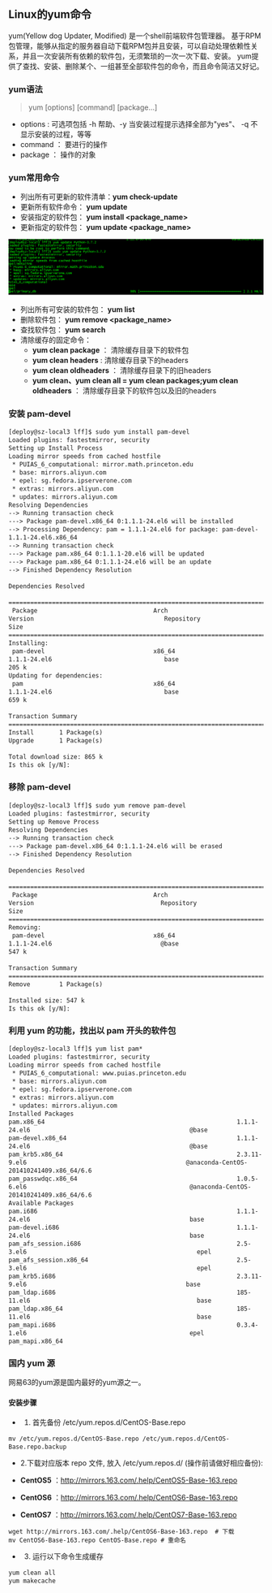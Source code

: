 ## Linux的yum命令

yum(Yellow dog Updater, Modified) 是一个shell前端软件包管理器。
基于RPM包管理，能够从指定的服务器自动下载RPM包并且安装，可以自动处理依赖性关系，并且一次安装所有依赖的软件包，无须繁琐的一次一次下载、安装。
yum提供了查找、安装、删除某个、一组甚至全部软件包的命令，而且命令简洁又好记。

### yum语法

>yum [options] [command] [package...]

- options : 可选项包括 -h 帮助、-y 当安装过程提示选择全部为"yes"、 -q 不显示安装的过程，等等
- command ： 要进行的操作
- package ： 操作的对象

### yum常用命令

- 列出所有可更新的软件清单：**yum check-update**
- 更新所有软件命令： **yum update**
- 安装指定的软件包： **yum install <package_name>**
- 更新指定的软件包： **yum update <package_name>**

![](img/yumupdate.png)

- 列出所有可安装的软件包： **yum list**
- 删除软件包： **yum remove <package_name>**
- 查找软件包： **yum search <keyword>**
- 清除缓存的固定命令：
    - **yum clean package** ： 清除缓存目录下的软件包
    - **yum clean headers** : 清除缓存目录下的headers
    - **yum clean oldheaders** ： 清除缓存目录下的旧headers
    - **yum clean、yum clean all = yum clean packages;yum clean oldheaders** ： 清除缓存目录下的软件包以及旧的headers

### 安装 pam-devel
```shell
[deploy@sz-local3 lff]$ sudo yum install pam-devel
Loaded plugins: fastestmirror, security
Setting up Install Process
Loading mirror speeds from cached hostfile
 * PUIAS_6_computational: mirror.math.princeton.edu
 * base: mirrors.aliyun.com
 * epel: sg.fedora.ipserverone.com
 * extras: mirrors.aliyun.com
 * updates: mirrors.aliyun.com
Resolving Dependencies
--> Running transaction check
---> Package pam-devel.x86_64 0:1.1.1-24.el6 will be installed
--> Processing Dependency: pam = 1.1.1-24.el6 for package: pam-devel-1.1.1-24.el6.x86_64
--> Running transaction check
---> Package pam.x86_64 0:1.1.1-20.el6 will be updated
---> Package pam.x86_64 0:1.1.1-24.el6 will be an update
--> Finished Dependency Resolution

Dependencies Resolved

===============================================================================================================================================================
 Package                                Arch                                Version                                    Repository                         Size
===============================================================================================================================================================
Installing:
 pam-devel                              x86_64                              1.1.1-24.el6                               base                              205 k
Updating for dependencies:
 pam                                    x86_64                              1.1.1-24.el6                               base                              659 k

Transaction Summary
===============================================================================================================================================================
Install       1 Package(s)
Upgrade       1 Package(s)

Total download size: 865 k
Is this ok [y/N]: 
```

### 移除 pam-devel

```shell
[deploy@sz-local3 lff]$ sudo yum remove pam-devel
Loaded plugins: fastestmirror, security
Setting up Remove Process
Resolving Dependencies
--> Running transaction check
---> Package pam-devel.x86_64 0:1.1.1-24.el6 will be erased
--> Finished Dependency Resolution

Dependencies Resolved

===============================================================================================================================================================
 Package                                Arch                                Version                                   Repository                          Size
===============================================================================================================================================================
Removing:
 pam-devel                              x86_64                              1.1.1-24.el6                              @base                              547 k

Transaction Summary
===============================================================================================================================================================
Remove        1 Package(s)

Installed size: 547 k
Is this ok [y/N]: 
```

### 利用 yum 的功能，找出以 pam 开头的软件包

```shell
[deploy@sz-local3 lff]$ yum list pam*
Loaded plugins: fastestmirror, security
Loading mirror speeds from cached hostfile
 * PUIAS_6_computational: www.puias.princeton.edu
 * base: mirrors.aliyun.com
 * epel: sg.fedora.ipserverone.com
 * extras: mirrors.aliyun.com
 * updates: mirrors.aliyun.com
Installed Packages
pam.x86_64                                                     1.1.1-24.el6                                            @base                                   
pam-devel.x86_64                                               1.1.1-24.el6                                            @base                                   
pam_krb5.x86_64                                                2.3.11-9.el6                                            @anaconda-CentOS-201410241409.x86_64/6.6
pam_passwdqc.x86_64                                            1.0.5-6.el6                                             @anaconda-CentOS-201410241409.x86_64/6.6
Available Packages
pam.i686                                                       1.1.1-24.el6                                            base                                    
pam-devel.i686                                                 1.1.1-24.el6                                            base                                    
pam_afs_session.i686                                           2.5-3.el6                                               epel                                    
pam_afs_session.x86_64                                         2.5-3.el6                                               epel                                    
pam_krb5.i686                                                  2.3.11-9.el6                                            base                                    
pam_ldap.i686                                                  185-11.el6                                              base                                    
pam_ldap.x86_64                                                185-11.el6                                              base                                    
pam_mapi.i686                                                  0.3.4-1.el6                                             epel                                    
pam_mapi.x86_64                                           
```

### 国内 yum 源

网易63的yum源是国内最好的yum源之一。

#### 安装步骤

- 1. 首先备份 /etc/yum.repos.d/CentOS-Base.repo

```shell
mv /etc/yum.repos.d/CentOS-Base.repo /etc/yum.repos.d/CentOS-Base.repo.backup
```

- 2.下载对应版本 repo 文件, 放入 /etc/yum.repos.d/ (操作前请做好相应备份):

- **CentOS5** ：http://mirrors.163.com/.help/CentOS5-Base-163.repo
- **CentOS6** ：http://mirrors.163.com/.help/CentOS6-Base-163.repo
- **CentOS7** ：http://mirrors.163.com/.help/CentOS7-Base-163.repo

```shell
wget http://mirrors.163.com/.help/CentOS6-Base-163.repo  # 下载
mv CentOS6-Base-163.repo CentOS-Base.repo # 重命名
```

- 3. 运行以下命令生成缓存

```shell
yum clean all
yum makecache
```


















